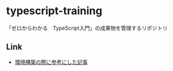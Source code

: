 # typescript-training
「ゼロからわかる　TypeScript入門」の成果物を管理するリポジトリ

## Link
- [環境構築の際に参考にした記事](https://zenn.dev/rikkku/articles/3d0334109f09fd)